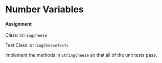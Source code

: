 # Number Variables

#### Assignment

Class: `StringCheese`

Test Class: `StringCheeseTests`

Implement the methods in `StringCheese` so that all of the unit tests pass.